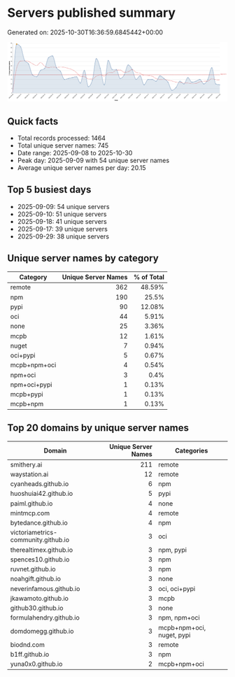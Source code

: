 # Servers published summary

Generated on: 2025-10-30T16:36:59.6845442+00:00

![Unique servers per day](servers-per-day.svg)

## Quick facts
- Total records processed: 1464
- Total unique server names: 745
- Date range: 2025-09-08 to 2025-10-30
- Peak day: 2025-09-09 with 54 unique server names
- Average unique server names per day: 20.15

## Top 5 busiest days
- 2025-09-09: 54 unique servers
- 2025-09-10: 51 unique servers
- 2025-09-18: 41 unique servers
- 2025-09-17: 39 unique servers
- 2025-09-29: 38 unique servers

## Unique server names by category

| Category | Unique Server Names | % of Total |
|----------|---------------------:|-----------:|
| remote | 362 | 48.59% |
| npm | 190 | 25.5% |
| pypi | 90 | 12.08% |
| oci | 44 | 5.91% |
| none | 25 | 3.36% |
| mcpb | 12 | 1.61% |
| nuget | 7 | 0.94% |
| oci+pypi | 5 | 0.67% |
| mcpb+npm+oci | 4 | 0.54% |
| npm+oci | 3 | 0.4% |
| npm+oci+pypi | 1 | 0.13% |
| mcpb+pypi | 1 | 0.13% |
| mcpb+npm | 1 | 0.13% |

## Top 20 domains by unique server names

| Domain | Unique Server Names | Categories |
|--------|---------------------:|------------|
| smithery.ai | 211 | remote |
| waystation.ai | 12 | remote |
| cyanheads.github.io | 6 | npm |
| huoshuiai42.github.io | 5 | pypi |
| paiml.github.io | 4 | none |
| mintmcp.com | 4 | remote |
| bytedance.github.io | 4 | npm |
| victoriametrics-community.github.io | 3 | oci |
| therealtimex.github.io | 3 | npm, pypi |
| spences10.github.io | 3 | npm |
| ruvnet.github.io | 3 | npm |
| noahgift.github.io | 3 | none |
| neverinfamous.github.io | 3 | oci, oci+pypi |
| jkawamoto.github.io | 3 | mcpb |
| github30.github.io | 3 | none |
| formulahendry.github.io | 3 | npm, npm+oci |
| domdomegg.github.io | 3 | mcpb+npm+oci, nuget, pypi |
| biodnd.com | 3 | remote |
| b1ff.github.io | 3 | npm |
| yuna0x0.github.io | 2 | mcpb+npm+oci |
